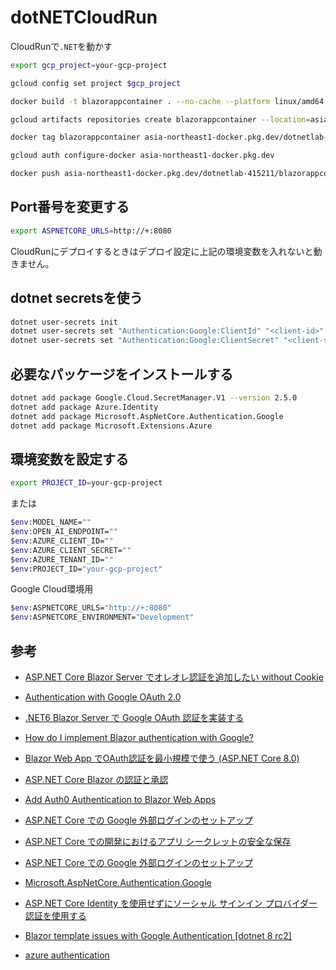 # dotNETCloudRun

CloudRunで`.NET`を動かす

```bash
export gcp_project=your-gcp-project
```

```bash
gcloud config set project $gcp_project
```

```bash
docker build -t blazorappcontainer . --no-cache --platform linux/amd64
```

```bash
gcloud artifacts repositories create blazorappcontainer --location=asia-northeast1 --repository-format=docker
```

```bash
docker tag blazorappcontainer asia-northeast1-docker.pkg.dev/dotnetlab-415211/blazorappcontainer/blazorappcontainer:latest
```

```bash
gcloud auth configure-docker asia-northeast1-docker.pkg.dev
```

```bash
docker push asia-northeast1-docker.pkg.dev/dotnetlab-415211/blazorappcontainer/blazorappcontainer:latest
```

## Port番号を変更する

```bash
export ASPNETCORE_URLS=http://+:8080
```

CloudRunにデプロイするときはデプロイ設定に上記の環境変数を入れないと動きません。

## dotnet secretsを使う

```bash
dotnet user-secrets init
dotnet user-secrets set "Authentication:Google:ClientId" "<client-id>"
dotnet user-secrets set "Authentication:Google:ClientSecret" "<client-secret>"
```

## 必要なパッケージをインストールする

```bash
dotnet add package Google.Cloud.SecretManager.V1 --version 2.5.0
dotnet add package Azure.Identity
dotnet add package Microsoft.AspNetCore.Authentication.Google
dotnet add package Microsoft.Extensions.Azure
```

## 環境変数を設定する

```bash
export PROJECT_ID=your-gcp-project
```

または
  
```bash
$env:MODEL_NAME=""
$env:OPEN_AI_ENDPOINT=""
$env:AZURE_CLIENT_ID=""
$env:AZURE_CLIENT_SECRET=""
$env:AZURE_TENANT_ID=""
$env:PROJECT_ID="your-gcp-project"
```

Google Cloud環境用

```bash
$env:ASPNETCORE_URLS="http://+:8080"
$env:ASPNETCORE_ENVIRONMENT="Development"
```

## 参考

- [ASP.NET Core Blazor Server でオレオレ認証を追加したい without Cookie](https://zenn.dev/microsoft/articles/blazor-oreore-auth-part3)
- [Authentication with Google OAuth 2.0](https://blazorschool.com/tutorial/blazor-wasm/dotnet7/authentication-with-google-oauth-2-931158)
- [.NET6 Blazor Server で Google OAuth 認証を実装する](https://qiita.com/beginnnnner/items/ba54f2bc72a2584e4ae9)
- [How do I implement Blazor authentication with Google?](https://www.syncfusion.com/faq/blazor/general/how-do-i-implement-blazor-authentication-with-google)
- [Blazor Web App でOAuth認証を最小規模で使う (ASP.NET Core 8.0)](https://zenn.dev/tetr4lab/articles/1946ec08aec508)
- [ASP.NET Core Blazor の認証と承認](https://learn.microsoft.com/ja-jp/aspnet/core/blazor/security/?view=aspnetcore-8.0)
- [Add Auth0 Authentication to Blazor Web Apps](https://auth0.com/blog/auth0-authentication-blazor-web-apps/)
- [ASP.NET Core での Google 外部ログインのセットアップ](https://learn.microsoft.com/ja-jp/aspnet/core/security/authentication/social/google-logins?view=aspnetcore-8.0)
- [ASP.NET Core での開発におけるアプリ シークレットの安全な保存](https://learn.microsoft.com/ja-jp/aspnet/core/security/app-secrets?view=aspnetcore-8.0&tabs=windows#enable-secret-storage)
- [ASP.NET Core での Google 外部ログインのセットアップ](https://learn.microsoft.com/ja-jp/aspnet/core/security/authentication/social/google-logins?view=aspnetcore-8.0)
- [Microsoft.AspNetCore.Authentication.Google](https://www.nuget.org/packages/Microsoft.AspNetCore.Authentication.Google#versions-body-tab)
- [ASP.NET Core Identity を使用せずにソーシャル サインイン プロバイダー認証を使用する](https://learn.microsoft.com/ja-jp/aspnet/core/security/authentication/social/social-without-identity?view=aspnetcore-8.0&viewFallbackFrom=aspnetcore-3.0)
- [Blazor template issues with Google Authentication [dotnet 8 rc2]](https://github.com/dotnet/aspnetcore/issues/51402)

- [azure authentication](https://learn.microsoft.com/ja-jp/dotnet/azure/sdk/authentication/on-premises-apps?tabs=azure-portal%2Cwindows%2Ccommand-line)
